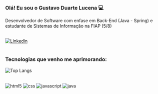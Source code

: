 ### Olá! Eu sou o Gustavo Duarte Lucena 💻

Desenvolvedor de Software com enfase em Back-End (Java - Spring) e estudante de Sistemas de Informação na FIAP (5/8)<br/><br/>







[![Linkedin](https://img.shields.io/badge/LinkedIn-0077B5?style=for-the-badge&logo=linkedin&logoColor=white)](https://www.linkedin.com/in/gustavo-duarte-lucena-2341b2186/)<br/><br/>

### Tecnologias que venho me aprimorando: 

![Top Langs](https://github-readme-stats.vercel.app/api/top-langs/?username=gustavolucenadev&layout=compact)
<div style="display: inline-block"><br/>
<img align="center" alt="html5" src="https://img.shields.io/badge/HTML5-E34F26?style=for-the-badge&logo=html5&logoColor=white" />
<img align="center" alt="css" src="https://img.shields.io/badge/CSS3-1572B6?style=for-the-badge&logo=css3&logoColor=white" />
<img align="center" alt="javascript" src="https://img.shields.io/badge/JavaScript-F7DF1E?style=for-the-badge&logo=javascript&logoColor=black" />
<img align="center" alt="java" src="https://img.shields.io/badge/Java-ED8B00?style=for-the-badge&logo=openjdk&logoColor=white" />





</div>



